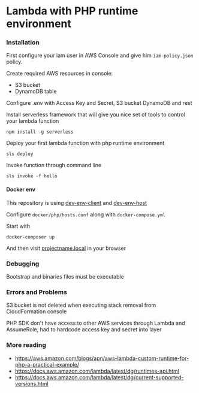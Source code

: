 # Lambda with PHP runtime environment

### Installation
First configure your iam user in AWS Console and give him `iam-policy.json` policy.

Create required AWS resources in console:

- S3 bucket
- DynamoDB table

Configure .env with Access Key and Secret, S3 bucket DynamoDB and rest

Install serverless framework that will give you nice set of tools to control your lambda function
```
npm install -g serverless
```

Deploy your first lambda function with php runtime environment
```
sls deploy
```

Invoke function through command line
```
sls invoke -f hello
```
#### Docker env
This repository is using [dev-env-client](https://github.com/apapala/dev-env-client) and [dev-env-host](https://github.com/apapala/dev-env-host) 

Configure `docker/php/hosts.conf` along with `docker-compose.yml`

Start with
```
docker-composer up
```
And then visit [projectname.local](http://projectname.local) in your browser

### Debugging

Bootstrap and binaries files must be executable

### Errors and Problems

S3 bucket is not deleted when executing stack removal from CloudFormation console

PHP SDK don't have access to other AWS services through Lambda and AssumeRole, had to hardcode access key and secret into layer 

### More reading

- https://aws.amazon.com/blogs/apn/aws-lambda-custom-runtime-for-php-a-practical-example/
- https://docs.aws.amazon.com/lambda/latest/dg/runtimes-api.html
- https://docs.aws.amazon.com/lambda/latest/dg/current-supported-versions.html
